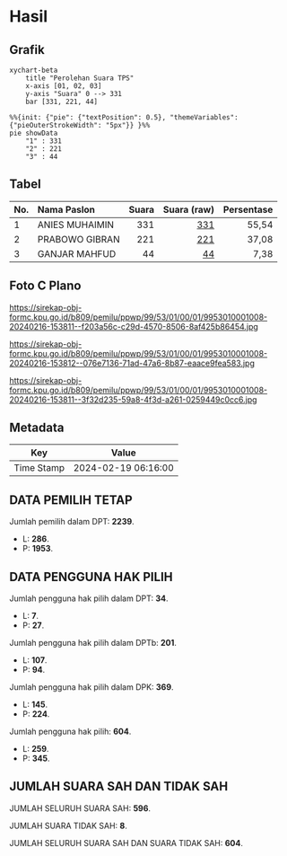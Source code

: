 # Hasil

## Grafik

```mermaid
xychart-beta
    title "Perolehan Suara TPS"
    x-axis [01, 02, 03]
    y-axis "Suara" 0 --> 331
    bar [331, 221, 44]
```

```mermaid
%%{init: {"pie": {"textPosition": 0.5}, "themeVariables": {"pieOuterStrokeWidth": "5px"}} }%%
pie showData
    "1" : 331
    "2" : 221
    "3" : 44
```

## Tabel

| No. | Nama Paslon    | Suara | Suara (raw) | Persentase |
|:--- |:-------------- | -----:| -----------:| ----------:|
| 1   | ANIES MUHAIMIN | 331   | [331][p-1]  | 55,54      |
| 2   | PRABOWO GIBRAN | 221   | [221][p-2]  | 37,08      |
| 3   | GANJAR MAHFUD  | 44    | [44][p-3]   | 7,38       |


[p-1]: https://github.com/gigit-pemilu/pemilu-2024-99-luar-negeri/blob/main/pilpres/hitung-suara/sub/99-luar-negeri/sub/53-jeddah-arab-saudi/sub/01-jeddah-arab-saudi/sub/0001-jeddah-arab-saudi/sub/008-tps/sub/paslon-1.txt
[p-2]: https://github.com/gigit-pemilu/pemilu-2024-99-luar-negeri/blob/main/pilpres/hitung-suara/sub/99-luar-negeri/sub/53-jeddah-arab-saudi/sub/01-jeddah-arab-saudi/sub/0001-jeddah-arab-saudi/sub/008-tps/sub/paslon-2.txt
[p-3]: https://github.com/gigit-pemilu/pemilu-2024-99-luar-negeri/blob/main/pilpres/hitung-suara/sub/99-luar-negeri/sub/53-jeddah-arab-saudi/sub/01-jeddah-arab-saudi/sub/0001-jeddah-arab-saudi/sub/008-tps/sub/paslon-3.txt

## Foto C Plano

https://sirekap-obj-formc.kpu.go.id/b809/pemilu/ppwp/99/53/01/00/01/9953010001008-20240216-153811--f203a56c-c29d-4570-8506-8af425b86454.jpg

https://sirekap-obj-formc.kpu.go.id/b809/pemilu/ppwp/99/53/01/00/01/9953010001008-20240216-153812--076e7136-71ad-47a6-8b87-eaace9fea583.jpg

https://sirekap-obj-formc.kpu.go.id/b809/pemilu/ppwp/99/53/01/00/01/9953010001008-20240216-153811--3f32d235-59a8-4f3d-a261-0259449c0cc6.jpg


## Metadata

| Key        | Value               |
| ---------- | ------------------- |
| Time Stamp | 2024-02-19 06:16:00 |


## DATA PEMILIH TETAP

Jumlah pemilih dalam DPT: **2239**.
 * L: **286**.
 * P: **1953**.

## DATA PENGGUNA HAK PILIH

Jumlah pengguna hak pilih dalam DPT: **34**.
 * L: **7**.
 * P: **27**.

Jumlah pengguna hak pilih dalam DPTb: **201**.
 * L: **107**.
 * P: **94**.

Jumlah pengguna hak pilih dalam DPK: **369**.
 * L: **145**.
 * P: **224**.

Jumlah pengguna hak pilih: **604**.
 * L: **259**.
 * P: **345**.

## JUMLAH SUARA SAH DAN TIDAK SAH

JUMLAH SELURUH SUARA SAH: **596**.

JUMLAH SUARA TIDAK SAH: **8**.

JUMLAH SELURUH SUARA SAH DAN SUARA TIDAK SAH: **604**.


